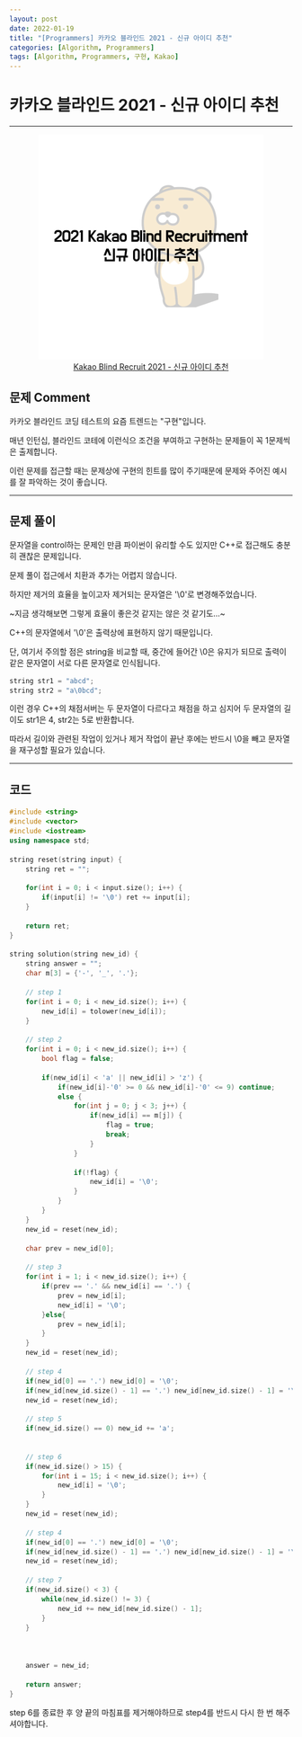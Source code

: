 ```yaml
---
layout: post
date: 2022-01-19
title: "[Programmers] 카카오 블라인드 2021 - 신규 아이디 추천"
categories: [Algorithm, Programmers]
tags: [Algorithm, Programmers, 구현, Kakao]
---
```


# 카카오 블라인드 2021 - 신규 아이디 추천


---

<center>

<img src="/image/programmers/001.png"/><br>
<a href="https://programmers.co.kr/learn/courses/30/lessons/72410">Kakao Blind Recruit 2021 - 신규 아이디 추천</a>

</center>

## 문제 Comment

카카오 블라인드 코딩 테스트의 요즘 트렌드는 "구현"입니다.

매년 인턴십, 블라인드 코테에 이런식으 조건을 부여하고 구현하는 문제들이 꼭 1문제씩은 출제합니다.

이런 문제를 접근할 때는 문제상에 구현의 힌트를 많이 주기때문에 문제와 주어진 예시를 잘 파악하는 것이 좋습니다.

---

## 문제 풀이

문자열을 control하는 문제인 만큼 파이썬이 유리할 수도 있지만 C++로 접근해도 충분히 괜찮은 문제입니다.

문제 풀이 접근에서 치환과 추가는 어렵지 않습니다.

하지만 제거의 효율을 높이고자 제거되는 문자열은 '\\0'로 변경해주었습니다.

~지금 생각해보면 그렇게 효율이 좋은것 같지는 않은 것 같기도...~

C++의 문자열에서 '\\0'은 출력상에 표현하지 않기 때문입니다.

단, 여기서 주의할 점은 string을 비교할 때, 중간에 들어간 \\0은 유지가 되므로 출력이 같은 문자열이 서로 다른 문자열로 인식됩니다.

```cpp
string str1 = "abcd";
string str2 = "a\0bcd";
```

이런 경우 C++의 채점서버는 두 문자열이 다르다고 채점을 하고 심지어 두 문자열의 길이도 str1은 4, str2는 5로 반환합니다.

따라서 길이와 관련된 작업이 있거나 제거 작업이 끝난 후에는 반드시 \\0을 빼고 문자열을 재구성할 필요가 있습니다.

---

## 코드

```cpp
#include <string>
#include <vector>
#include <iostream>
using namespace std;

string reset(string input) {
    string ret = "";
    
    for(int i = 0; i < input.size(); i++) {
        if(input[i] != '\0') ret += input[i];
    }
    
    return ret;
}

string solution(string new_id) {
    string answer = "";
    char m[3] = {'-', '_', '.'};
    
    // step 1
    for(int i = 0; i < new_id.size(); i++) {
        new_id[i] = tolower(new_id[i]);
    }
    
    // step 2
    for(int i = 0; i < new_id.size(); i++) {
        bool flag = false;
        
        if(new_id[i] < 'a' || new_id[i] > 'z') {
            if(new_id[i]-'0' >= 0 && new_id[i]-'0' <= 9) continue;
            else {
                for(int j = 0; j < 3; j++) {
                    if(new_id[i] == m[j]) {
                        flag = true;
                        break;
                    }
                }
            
                if(!flag) {
                    new_id[i] = '\0';
                }
            }
        }
    }
    new_id = reset(new_id);
    
    char prev = new_id[0];
    
    // step 3
    for(int i = 1; i < new_id.size(); i++) {
        if(prev == '.' && new_id[i] == '.') {
            prev = new_id[i];
            new_id[i] = '\0';
        }else{
            prev = new_id[i];
        }
    }
    new_id = reset(new_id);
    
    // step 4
    if(new_id[0] == '.') new_id[0] = '\0';
    if(new_id[new_id.size() - 1] == '.') new_id[new_id.size() - 1] = '\0';
    new_id = reset(new_id);
    
    // step 5
    if(new_id.size() == 0) new_id += 'a';
    
    
    // step 6
    if(new_id.size() > 15) {
        for(int i = 15; i < new_id.size(); i++) {
            new_id[i] = '\0';
        }
    }
    new_id = reset(new_id);
    
    // step 4
    if(new_id[0] == '.') new_id[0] = '\0';
    if(new_id[new_id.size() - 1] == '.') new_id[new_id.size() - 1] = '\0';    
    new_id = reset(new_id);
    
    // step 7
    if(new_id.size() < 3) {
        while(new_id.size() != 3) {
            new_id += new_id[new_id.size() - 1];
        }
    }
    
    

    answer = new_id;
    
    return answer;
}
```

step 6를 종료한 후 양 끝의 마침표를 제거해야하므로 step4를 반드시 다시 한 번 해주셔야합니다.